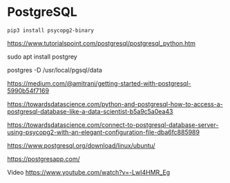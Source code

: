 # PostgreSQL
```
pip3 install psycopg2-binary
```
https://www.tutorialspoint.com/postgresql/postgresql_python.htm

sudo apt install postgrey

postgres -D /usr/local/pgsql/data

https://medium.com/@amitrani/getting-started-with-postgresql-5990b54f7169


https://towardsdatascience.com/python-and-postgresql-how-to-access-a-postgresql-database-like-a-data-scientist-b5a9c5a0ea43

https://towardsdatascience.com/connect-to-postgresql-database-server-using-psycopg2-with-an-elegant-configuration-file-dba6fc885989


https://www.postgresql.org/download/linux/ubuntu/


https://postgresapp.com/

Video
https://www.youtube.com/watch?v=-LwI4HMR_Eg
